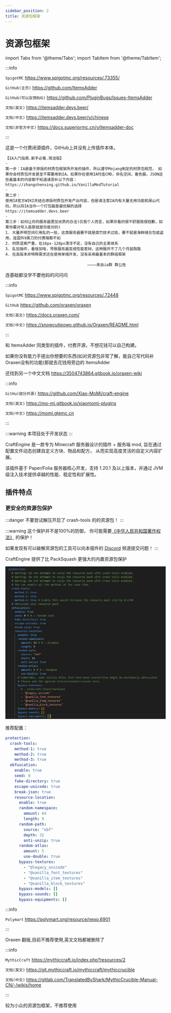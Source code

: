 ```yaml
---
sidebar_position: 2
title: 资源包框架
---
```


# 资源包框架

import Tabs from '@theme/Tabs';
import TabItem from '@theme/TabItem';

<Tabs queryString="ff">
<TabItem value="ia" label="ItemsAdder">

:::info

`SpigotMC` https://www.spigotmc.org/resources/.73355/

`GitHub(主页)` https://github.com/ItemsAdder

`GitHub(可以反馈BUG)` https://github.com/PluginBugs/Issues-ItemsAdder

`文档(英文)` https://itemsadder.devs.beer/

`文档(中文)` https://itemsadder.devs.beer/v/chinese

`文档(非官方中文)` https://docs.superiormc.cn/v/itemsadder-doc

:::

这是一个付费闭源插件，GitHub上并没有上传插件本体。

```text
【IA入门指南.新手必看.简洁版】
-
第一步：IA是基于原版的材质包框架所开发的插件，所以遵守Mojang制定的材质包规范， 如果你会材质包开发甚至不需要用到IA。如果你在使用IA时连CMD，命名空间，着色器，JSON这些最基本的内容都不知道请恶补以下内容：
https://zhangshenxing.github.io/VanillaModTutorial
-
第二步：
使用IA官方WIKI并结合原版材质包开发产出内容，但是请注意IA内有大量无用功能和屎山代码，所以将IA当作一个打包器是最优解的选择
https://itemsadder.devs.beer
-
第三步：如何让你的服务器更加劣质的办法(仅我个人而言，如果你看的很不舒服我很抱歉，如果你要对号入座那就是你是对的)
1. 大量声明空间引用乱的一批，这类服务器要不就是腐竹技术过低，要不就是海鲜缝合包或盗用，连国外9美刀的付费端都不如
2. 材质混素严重，在16px-128px漂浮不定，没有自己的主美体系
3. 乱加插件，看啥加啥，导致服务器变成性能答辩，这种服开不了几个月就跑路
4. 在高版本非特殊需求还在使用单端开发，没有采用最基本的群组框架

                                    ————来自ia群 群公告
```

连基础都没学不要他妈的问问问

</TabItem>
<TabItem value="orx" label="Oraxen">

:::info

`SpigotMC` https://www.spigotmc.org/resources/.72448

`GitHub` https://github.com/oraxen/oraxen

`文档(英文)` https://docs.oraxen.com/

`文档(中文)` https://snowcutieowo.github.io/Oraxen/README.html

:::

和 ItemsAdder 同类型的插件，付费开源，不想花钱可以自己构建。

如果你没有能力手搓出你想要的东西(如对资源包非常了解，能自己写代码补Oraxen没有的功能)那就去花钱用旁边的 ItemsAdder

还找到另一个中文文档 https://3504743864.gitbook.io/oraxen-wiki

</TabItem>

<TabItem value="ce" label="CraftEngine">

:::info

`GitHu(部分开源)` https://github.com/Xiao-MoMi/craft-engine

`文档(英文)` https://mo-mi.gitbook.io/xiaomomi-plugins

`文档(中文)` https://momi.gtemc.cn

:::

:::warning
本项目处于开发状态
:::

CraftEngine 是一款专为 Minecraft 服务器设计的插件 + 服务端 mod,
旨在通过配置文件动态创建自定义方块、物品和配方，
从而实现高度灵活的自定义内容扩展。

该插件基于 Paper/Folia 服务器核心开发，支持 1.20.1 及以上版本，并通过 JVM 级注入技术提供卓越的性能、稳定性和扩展性。

## 插件特点
### 更安全的资源包保护

:::danger
不要尝试解压开启了 crash-tools 的的资源包！
:::

:::warning
这个保护并不是100%的防御，
你可能需要[《中华人民共和国著作权法》](https://www.gov.cn/guoqing/2021-10/29/content_5647633.htm) 的保护！

如果发现有可以破解资源包的工具可以向本插件的 [Discord](https://discord.gg/WVKdaUPR3S) 频道提交问题！
:::

CraftEngine 提供了比 PackSquash 更强大的内置资源包保护

![](_images/ce-rp.png)

推荐配置：

```yaml
protection:
  crash-tools:
    method-1: true
    method-2: true
    method-3: true
  obfuscation:
    enable: true
    seed: 0
    fake-directory: true
    escape-unicode: true
    break-json: true
    resource-location:
      enable: true
      random-namespace:
        amount: 64
        length: 9
      random-path:
        source: "obf"
        depth: 32
        anti-unzip: true
      random-atlas:
        amount: 5
        use-double: true
      bypass-textures:
        - "@legacy_unicode"
        - "@vanilla_font_textures"
        - "@vanilla_item_textures"
        - "@vanilla_block_textures"
      bypass-models: []
      bypass-sounds: []
      bypass-equipments: []
```

</TabItem>

<TabItem value="nexo" label="Nexo">

:::info

`Polymart` https://polymart.org/resource/nexo.6901

:::

Oraxen 翻版,目前不推荐使用,英文文档都被删除了

</TabItem>
<TabItem value="Crucible" label="Crucible">

:::info

`MythicCraft` https://mythiccraft.io/index.php?resources/2

`文档(英文)` https://git.mythiccraft.io/mythiccraft/mythiccrucible

`文档(中文)` https://gitlab.com/TranslatedByShark/MythicCrucible-Manual-CN/-/wikis/home

:::

较为小众的资源包框架，不推荐使用

</TabItem>
</Tabs>